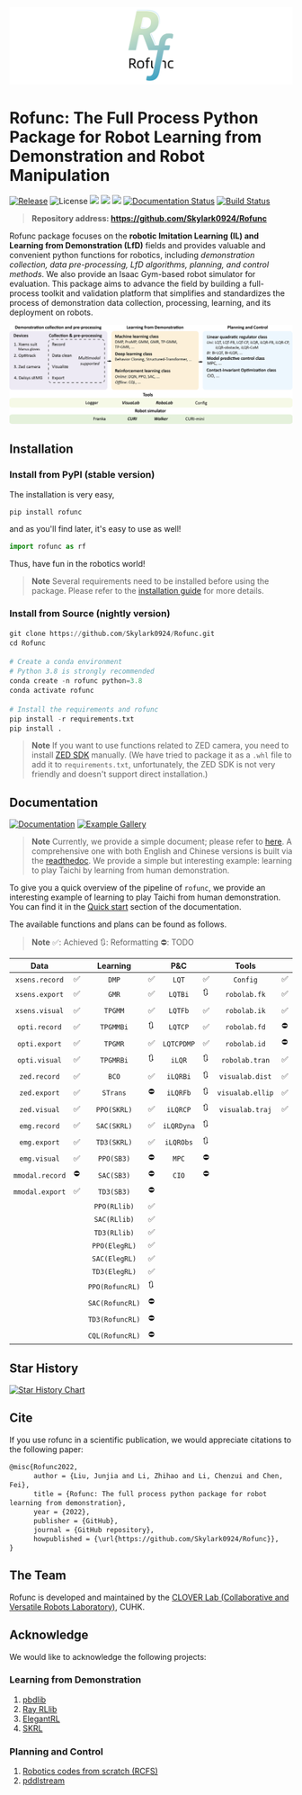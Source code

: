 ![](./img/logo8.png)
# Rofunc: The Full Process Python Package for Robot Learning from Demonstration and Robot Manipulation

[![Release](https://img.shields.io/github/v/release/Skylark0924/Rofunc)](https://pypi.org/project/rofunc/)
![License](https://img.shields.io/github/license/Skylark0924/Rofunc?color=blue)
![](https://img.shields.io/github/downloads/skylark0924/Rofunc/total)
[![](https://img.shields.io/github/issues-closed-raw/Skylark0924/Rofunc?color=brightgreen)](https://github.com/Skylark0924/Rofunc/issues?q=is%3Aissue+is%3Aclosed)
[![](https://img.shields.io/github/issues-raw/Skylark0924/Rofunc?color=orange)](https://github.com/Skylark0924/Rofunc/issues?q=is%3Aopen+is%3Aissue)
[![Documentation Status](https://readthedocs.org/projects/rofunc/badge/?version=latest)](https://rofunc.readthedocs.io/en/latest/?badge=latest)
[![Build Status](https://img.shields.io/endpoint.svg?url=https%3A%2F%2Factions-badge.atrox.dev%2FSkylark0924%2FRofunc%2Fbadge%3Fref%3Dmain&style=flat)](https://actions-badge.atrox.dev/Skylark0924/Rofunc/goto?ref=main)

> **Repository address: https://github.com/Skylark0924/Rofunc**

Rofunc package focuses on the **robotic Imitation Learning (IL) and Learning from Demonstration (LfD)** fields and provides valuable and convenient python functions for robotics, including _demonstration collection, data pre-processing, LfD algorithms, planning, and control methods_. We also provide an Isaac Gym-based robot simulator for evaluation. This package aims to advance the field by building a full-process toolkit and validation platform that simplifies and standardizes the process of demonstration data collection, processing, learning, and its deployment on robots.

![](./img/pipeline.png)

## Installation
### Install from PyPI (stable version)
The installation is very easy,

```
pip install rofunc
```

and as you'll find later, it's easy to use as well!

```python
import rofunc as rf
```

Thus, have fun in the robotics world!
> **Note**
> Several requirements need to be installed before using the package. Please refer to the [installation guide](https://rofunc.readthedocs.io/en/latest/overview.html#installation) for more details.

### Install from Source (nightly version)
```python
git clone https://github.com/Skylark0924/Rofunc.git
cd Rofunc

# Create a conda environment
# Python 3.8 is strongly recommended
conda create -n rofunc python=3.8
conda activate rofunc

# Install the requirements and rofunc
pip install -r requirements.txt
pip install .
```
> **Note**
> If you want to use functions related to ZED camera, you need to install [ZED SDK](https://www.stereolabs.com/developers/release/#downloads) manually. (We have tried to package it as a `.whl` file to add it to `requirements.txt`, unfortunately, the ZED SDK is not very friendly and doesn't support direct installation.)


## Documentation
[![Documentation](https://img.shields.io/badge/Documentation-Access-brightgreen?style=for-the-badge)](https://rofunc.readthedocs.io/en/latest/)
[![Example Gallery](https://img.shields.io/badge/Example%20Gallery-Access-brightgreen?style=for-the-badge)](https://rofunc.readthedocs.io/en/latest/auto_examples/index.html)

> **Note**
> Currently, we provide a simple document; please refer to [here](./rofunc/).
A comprehensive one with both English and Chinese versions is built via the [readthedoc](https://rofunc.readthedocs.io/en/latest/).
We provide a simple but interesting example: learning to play
Taichi by learning from human demonstration.

To give you a quick overview of the pipeline of `rofunc`, we provide an interesting example of learning to play Taichi from human demonstration. You can find it in the [Quick start](https://rofunc.readthedocs.io/en/latest/quickstart.html) section of the documentation.

The available functions and plans can be found as follows. 

> **Note**
> ✅: Achieved 🔃: Reformatting ⛔: TODO


|      Data       |      |    Learning     |      |    P&C     |      |      Tools       |      |   Simulator    |      |
| :-------------: | ---- | :-------------: | ---- | :--------: | ---- | :--------------: | ---- | :------------: | ---- |
| `xsens.record`  | ✅    |      `DMP`      | ✅    |   `LQT`    | ✅    |     `Config`     | ✅    |    `Franka`    | ✅    |
| `xsens.export`  | ✅    |      `GMR`      | ✅    |  `LQTBi`   | 🔃    |   `robolab.fk`   | ✅    |     `CURI`     | ✅    |
| `xsens.visual`  | ✅    |     `TPGMM`     | ✅    |  `LQTFb`   | ✅    |   `robolab.ik`   | ✅    |   `CURIMini`   | 🔃    |
|  `opti.record`  | ✅    |    `TPGMMBi`    | 🔃    |  `LQTCP`   | ✅    |   `robolab.fd`   | ⛔    | `CURISoftHand` | 🔃    |
|  `opti.export`  | ✅    |     `TPGMR`     | ✅    | `LQTCPDMP` | ✅    |   `robolab.id`   | ⛔    |    `Walker`    | ✅    |
|  `opti.visual`  | ✅    |    `TPGMRBi`    | 🔃    |   `iLQR`   | 🔃    |  `robolab.tran`  | ✅    |                |      |
|  `zed.record`   | ✅    |      `BCO`      | ✅    |  `iLQRBi`  | 🔃    | `visualab.dist`  | ✅    |                |      |
|  `zed.export`   | ✅    |    `STrans`     | ⛔    |  `iLQRFb`  | 🔃    | `visualab.ellip` | ✅    |                |      |
|  `zed.visual`   | ✅    |   `PPO(SKRL)`   | ✅    |  `iLQRCP`  | 🔃    | `visualab.traj`  | ✅    |                |      |
|  `emg.record`   | ✅    |   `SAC(SKRL)`   | ✅    | `iLQRDyna` | 🔃    |                  |      |                |      |
|  `emg.export`   | ✅    |   `TD3(SKRL)`   | ✅    | `iLQRObs`  | 🔃    |                  |      |                |      |
|  `emg.visual`   | ✅    |   `PPO(SB3)`    | ⛔    |   `MPC`    | ⛔    |                  |      |                |      |
| `mmodal.record` | ⛔    |   `SAC(SB3)`    | ⛔    |   `CIO`    | ⛔    |                  |      |                |      |
| `mmodal.export` | ✅    |   `TD3(SB3)`    | ⛔    |            |      |                  |      |                |      |
|                 |      |  `PPO(RLlib)`   | ✅    |            |      |                  |      |                |      |
|                 |      |  `SAC(RLlib)`   | ✅    |            |      |                  |      |                |      |
|                 |      |  `TD3(RLlib)`   | ✅    |            |      |                  |      |                |      |
|                 |      |  `PPO(ElegRL)`  | ✅    |            |      |                  |      |                |      |
|                 |      |  `SAC(ElegRL)`  | ✅    |            |      |                  |      |                |      |
|                 |      |  `TD3(ElegRL)`  | ✅    |            |      |                  |      |                |      |
|                 |      | `PPO(RofuncRL)` | 🔃    |            |      |                  |      |                |      |
|                 |      | `SAC(RofuncRL)` | ⛔    |            |      |                  |      |                |      |
|                 |      | `TD3(RofuncRL)` | ⛔    |            |      |                  |      |                |      |
|                 |      | `CQL(RofuncRL)` | ⛔    |            |      |                  |      |                |      |

## Star History

[![Star History Chart](https://api.star-history.com/svg?repos=Skylark0924/Rofunc&type=Date)](https://star-history.com/#Skylark0924/Rofunc&Date)

## Cite

If you use rofunc in a scientific publication, we would appreciate citations to the following paper:

```
@misc{Rofunc2022,
      author = {Liu, Junjia and Li, Zhihao and Li, Chenzui and Chen, Fei},
      title = {Rofunc: The full process python package for robot learning from demonstration},
      year = {2022},
      publisher = {GitHub},
      journal = {GitHub repository},
      howpublished = {\url{https://github.com/Skylark0924/Rofunc}},
}
```

## The Team
Rofunc is developed and maintained by the [CLOVER Lab (Collaborative and Versatile Robots Laboratory)](https://feichenlab.com/), CUHK.


## Acknowledge
We would like to acknowledge the following projects:

### Learning from Demonstration
1. [pbdlib](https://gitlab.idiap.ch/rli/pbdlib-python)
2. [Ray RLlib](https://docs.ray.io/en/latest/rllib/index.html)
3. [ElegantRL](https://github.com/AI4Finance-Foundation/ElegantRL)
4. [SKRL](https://github.com/Toni-SM/skrl)

### Planning and Control 
1. [Robotics codes from scratch (RCFS)](https://gitlab.idiap.ch/rli/robotics-codes-from-scratch)
2. [pddlstream](https://github.com/caelan/pddlstream)
